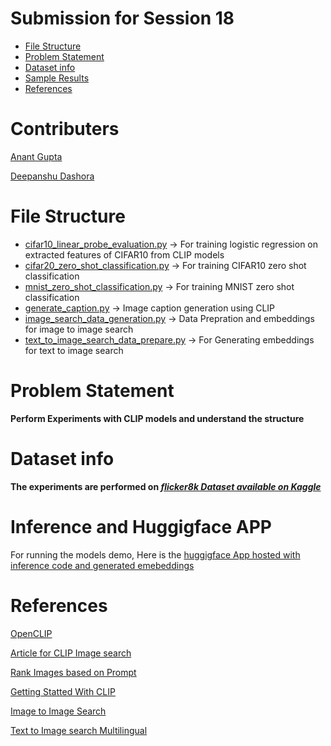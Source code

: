 # Submission for Session 18

- [File Structure](#File-Structure)
- [Problem Statement](#Problem-Statement)
- [Dataset info](#Dataset-info)
- [Sample Results](#sample-Results)
- [References](References)

# Contributers

[Anant Gupta](https://github.com/anantgupta129)

[Deepanshu Dashora](https://github.com/deepanshudashora/)

# File Structure

* [cifar10_linear_probe_evaluation.py](/home/deepanshudashora/Desktop/ERAV1/session19/cifar10_linear_probe_evaluation.py) -> For training logistic regression on extracted features of CIFAR10 from CLIP models
* [cifar20_zero_shot_classification.py](/home/deepanshudashora/Desktop/ERAV1/session19/cifar20_zero_shot_classification.py) -> For training CIFAR10 zero shot classification
* [mnist_zero_shot_classification.py](/home/deepanshudashora/Desktop/ERAV1/session19/mnist_zero_shot_classification.py) -> For training MNIST zero shot classification
* [generate_caption.py](/home/deepanshudashora/Desktop/ERAV1/session19/generate_caption.pyy) -> Image caption generation using CLIP
* [image_search_data_generation.py](/home/deepanshudashora/Desktop/ERAV1/session19/image_search_data_generation.py) -> Data Prepration and embeddings for image to image search 
* [text_to_image_search_data_prepare.py](/home/deepanshudashora/Desktop/ERAV1/session19/text_to_image_search_data_prepare.py) -> For Generating embeddings for text to image search 


# Problem Statement

**Perform Experiments with CLIP models and understand the structure**

# Dataset info

**The experiments are performed on ***[flicker8k Dataset available on Kaggle](https://www.kaggle.com/datasets/adityajn105/flickr8k)*****

# Inference and Huggigface APP 

For running the models demo, Here is the [huggigface App hosted with inference code and generated emebeddings](https://huggingface.co/spaces/wgetdd/CLIP_Playground) 



# References

[OpenCLIP](https://github.com/mlfoundations/open_clip)

[Article for CLIP Image search](https://www.pinecone.io/learn/clip-image-search/)

[Rank Images based on Prompt](https://github.com/mehdidc/clip_rerank)

[Getting Statted With CLIP](https://github.com/andreRibeiro1989/medium/blob/ed800bad2c636049ea789dfd77598a8b72e3e42f/clip_getting_started.ipynb?source=post_page-----abb4bdf5dbd2--------------------------------)

[Image to Image Search](https://github.com/akgeni/applied_clip/blob/main/scalable_reverse_image_search/scalable_reverse_image_search_clip.ipynb)

[Text to Image search Multilingual](https://github.com/akgeni/applied_clip/blob/main/image_search/Image_Search_multilingual.ipynb?source=post_page-----452bd214e226--------------------------------)